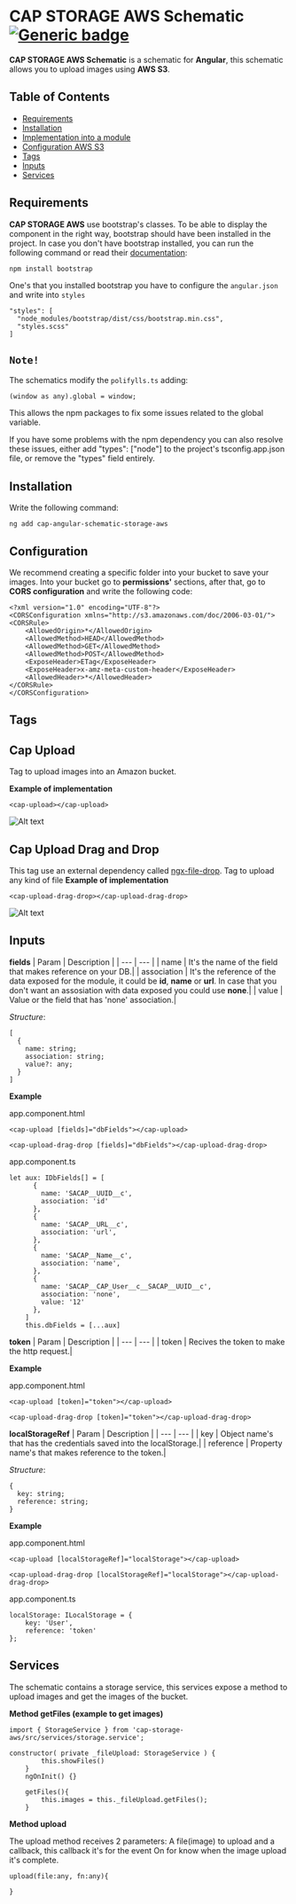 # CAP STORAGE AWS Schematic [![Generic badge](https://img.shields.io/badge/CAP-Active-<COLOR>.svg)](https://shields.io/)

**CAP STORAGE AWS Schematic** is a schematic for **Angular**, this schematic allows you to upload images using **AWS S3**.

## Table of Contents

* [Requirements](#Requirements)
* [Installation](#Installation)
* [Implementation into a module](#Use)
* [Configuration AWS S3](#Configuration)
* [Tags](#Tags)
* [Inputs](#Inputs)
* [Services](#Services)

## **Requirements**

**CAP STORAGE AWS** use bootstrap's classes. To be able to display the component in the right way, bootstrap should have been installed in the project. In case you don't have bootstrap installed, you can run the following command or read their [documentation](https://getbootstrap.com/docs/4.3/getting-started/download/):

``` 
npm install bootstrap
```

One's that you installed bootstrap you have to configure the `angular.json` and write into `styles` 

``` 
"styles": [
  "node_modules/bootstrap/dist/css/bootstrap.min.css",
  "styles.scss"
]
```

## **`Note!`**

The schematics modify the `polifylls.ts` adding:

``` 
(window as any).global = window;
```

This allows the npm packages to fix some issues related to the global variable.

If you have some problems with the npm dependency you can also resolve these issues, either add "types": ["node"] to the project's tsconfig.app.json file, or remove the "types" field entirely.

## **Installation**

Write the following command:

``` 
ng add cap-angular-schematic-storage-aws

```

## **Configuration**

We recommend creating a specific folder into your bucket to save your images. Into your bucket go to **permissions'** sections, after that, go to **CORS configuration** and write the following code:

``` 
<?xml version="1.0" encoding="UTF-8"?>
<CORSConfiguration xmlns="http://s3.amazonaws.com/doc/2006-03-01/">
<CORSRule>
    <AllowedOrigin>*</AllowedOrigin>
    <AllowedMethod>HEAD</AllowedMethod>
    <AllowedMethod>GET</AllowedMethod>
    <AllowedMethod>POST</AllowedMethod>
    <ExposeHeader>ETag</ExposeHeader>
    <ExposeHeader>x-amz-meta-custom-header</ExposeHeader>
    <AllowedHeader>*</AllowedHeader>
</CORSRule>
</CORSConfiguration>
```

## **Tags**

## **Cap Upload**
Tag to upload images into an Amazon bucket.

**Example of implementation**

``` 
<cap-upload></cap-upload>
```

![Alt text](https://github.com/software-allies/cap-storage-aws/raw/feature/cap-aws-angular/assets/images/cap-aws.gif?raw=true "example")

## **Cap Upload Drag and Drop**

This tag use an external dependency called [ngx-file-drop](https://www.npmjs.com/package/ngx-file-drop).
Tag to upload any kind of file
**Example of implementation**

``` 
<cap-upload-drag-drop></cap-upload-drag-drop>

```

![Alt text](https://github.com/software-allies/cap-storage-aws/raw/feature/cap-aws-angular/assets/images/cap-aws-drag-drop.gif?raw=true "example")

## **Inputs**

**fields**
| Param | Description |
| --- | --- |
| name | It's the name of the field that makes reference on your DB.|
| association | It's the reference of the data exposed for the module, it could be **id**, **name** or **url**. In case that you don't want an assosiation with data exposed you could use **none**.|
| value | Value or the field that has 'none' association.|

 
*Structure*: 

``` 
[
  {
    name: string;
    association: string;
    value?: any;
  }
]
```

**Example**

app.component.html

``` 
<cap-upload [fields]="dbFields"></cap-upload>

<cap-upload-drag-drop [fields]="dbFields"></cap-upload-drag-drop>
```

app.component.ts

``` 
let aux: IDbFields[] = [
      {
        name: 'SACAP__UUID__c',
        association: 'id'
      },
      {
        name: 'SACAP__URL__c',
        association: 'url',
      },
      {
        name: 'SACAP__Name__c',
        association: 'name',
      },
      {
        name: 'SACAP__CAP_User__c__SACAP__UUID__c',
        association: 'none',
        value: '12'
      },
    ]
    this.dbFields = [...aux]
```

**token**
| Param | Description |
| --- | --- |
| token | Recives the token to make the http request.|

**Example**

app.component.html

``` 
<cap-upload [token]="token"></cap-upload>

<cap-upload-drag-drop [token]="token"></cap-upload-drag-drop>
```

**localStorageRef**
| Param | Description |
| --- | --- |
| key | Object name's that has the credentials saved into the localStorage.|
| reference | Property name's that makes reference to the token.|

 
*Structure*: 

``` 
{
  key: string;
  reference: string;
}
```

**Example**

app.component.html

``` 
<cap-upload [localStorageRef]="localStorage"></cap-upload>

<cap-upload-drag-drop [localStorageRef]="localStorage"></cap-upload-drag-drop>
```

app.component.ts

``` 
localStorage: ILocalStorage = {
    key: 'User',
    reference: 'token'
};
```


## **Services**

The schematic contains a storage service, this services expose a method to upload images and get the images of the bucket.

**Method getFiles (example to get images)**
``` 
import { StorageService } from 'cap-storage-aws/src/services/storage.service';

constructor( private _fileUpload: StorageService ) {
        this.showFiles()
    }
    ngOnInit() {}

    getFiles(){
        this.images = this._fileUpload.getFiles();
    }
```

**Method upload**

The upload method receives 2 parameters:
A file(image) to upload and a callback, this callback it's for the event On for know when the image upload it's complete.

``` 
upload(file:any, fn:any){

}
```

